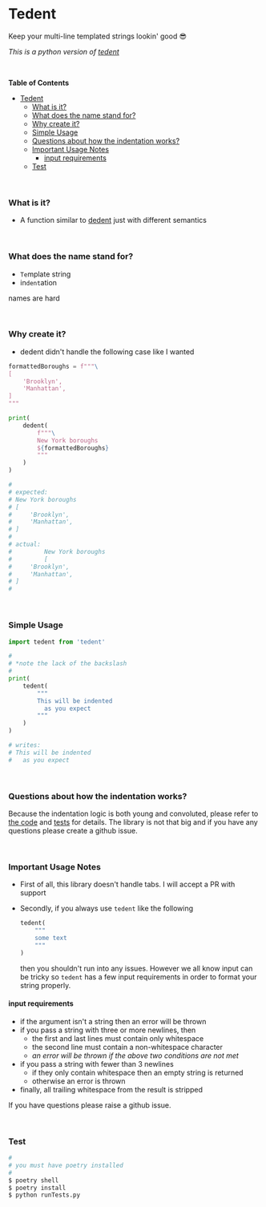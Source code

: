 # Tedent

Keep your multi-line templated strings lookin' good :sunglasses:

*This is a python version of [tedent](github.com/olsonpm/tedent)*

<br>

<!-- START doctoc generated TOC please keep comment here to allow auto update -->
<!-- DON'T EDIT THIS SECTION, INSTEAD RE-RUN doctoc TO UPDATE -->
**Table of Contents**

- [Tedent](#tedent)
    - [What is it?](#what-is-it)
    - [What does the name stand for?](#what-does-the-name-stand-for)
    - [Why create it?](#why-create-it)
    - [Simple Usage](#simple-usage)
    - [Questions about how the indentation works?](#questions-about-how-the-indentation-works)
    - [Important Usage Notes](#important-usage-notes)
      - [input requirements](#edge-cases-and-input-requirements)
    - [Test](#test)

<!-- END doctoc generated TOC please keep comment here to allow auto update -->

<br>

### What is it?

- A function similar to [dedent](https://docs.python.org/3.7/library/textwrap.html#textwrap.dedent)
  just with different semantics

<br>

### What does the name stand for?

- `Te`mplate string
- in`dent`ation

names are hard

<br>

### Why create it?

- dedent didn't handle the following case like I wanted

```py
formattedBoroughs = f"""\
[
    'Brooklyn',
    'Manhattan',
]
"""

print(
    dedent(
        f"""\
        New York boroughs
        ${formattedBoroughs}
        """
    )
)

#
# expected:
# New York boroughs
# [
#     'Brooklyn',
#     'Manhattan',
# ]
#
# actual:
#         New York boroughs
#         [
#     'Brooklyn',
#     'Manhattan',
# ]
#
```

<br>

### Simple Usage

```py
import tedent from 'tedent'

#
# *note the lack of the backslash
#
print(
    tedent(
        """
        This will be indented
          as you expect
        """
    )
)

# writes:
# This will be indented
#   as you expect
```

<br>

### Questions about how the indentation works?

Because the indentation logic is both young and convoluted, please refer to
[the code](tedent/index.py) and [tests](tests/simple.py) for details. The
library is not that big and if you have any questions please create a
github issue.

<br>

### Important Usage Notes

- First of all, this library doesn't handle tabs. I will accept a PR
  with support

- Secondly, if you always use `tedent` like the following

  ```py
  tedent(
      """
      some text
      """
  )
  ```

  then you shouldn't run into any issues. However we all know input can be
  tricky so `tedent` has a few input requirements in order to format your
  string properly.

#### input requirements

- if the argument isn't a string then an error will be thrown
- if you pass a string with three or more newlines, then
  - the first and last lines must contain only whitespace
  - the second line must contain a non-whitespace character
  - _an error will be thrown if the above two conditions are not met_
- if you pass a string with fewer than 3 newlines
  - if they only contain whitespace then an empty string is returned
  - otherwise an error is thrown
- finally, all trailing whitespace from the result is stripped

If you have questions please raise a github issue.

<br>

### Test

```py
#
# you must have poetry installed
#
$ poetry shell
$ poetry install
$ python runTests.py
```
